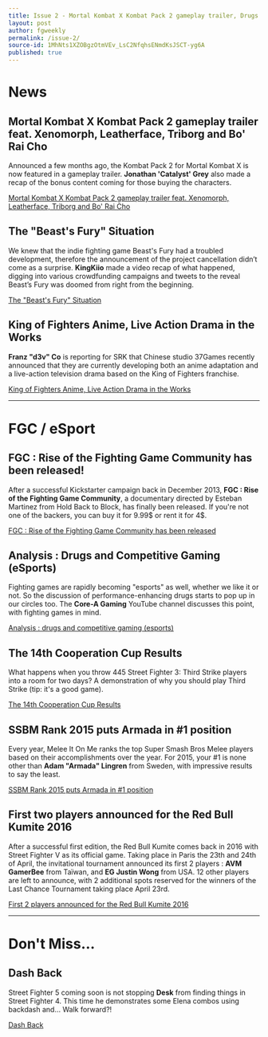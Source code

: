 ```yaml
---
title: Issue 2 - Mortal Kombat X Kombat Pack 2 gameplay trailer, Drugs and Competitive Gaming...
layout: post
author: fgweekly
permalink: /issue-2/
source-id: 1MhNts1XZOBgzOtmVEv_LsC2NfqhsENmdKsJSCT-yg6A
published: true
---
```

# News

## Mortal Kombat X Kombat Pack 2 gameplay trailer feat. Xenomorph, Leatherface, Triborg and Bo' Rai Cho

Announced a few months ago, the Kombat Pack 2 for Mortal Kombat X is now featured in a gameplay trailer. **Jonathan 'Catalyst' Grey** also made a recap of the bonus content coming for those buying the characters.

[Mortal Kombat X Kombat Pack 2 gameplay trailer feat. Xenomorph, Leatherface, Triborg and Bo' Rai Cho](http://www.eventhubs.com/news/2016/jan/12/mortal-kombat-x-kombat-pack-2-gameplay-trailer-feat-xenomorph-leatherface-triborg-and-bo-rai-cho/)

## The "Beast's Fury" Situation

We knew that the indie fighting game Beast's Fury had a troubled development, therefore the announcement of the project cancellation didn’t come as a surprise. **KingKiio** made a video recap of what happened, digging into various crowdfunding campaigns and tweets to the reveal Beast’s Fury was doomed from right from the beginning.

[The "Beast's Fury" Situation](https://www.youtube.com/watch?v=b4Sq6pkQBTc)

## King of Fighters Anime, Live Action Drama in the Works

**Franz "d3v" Co** is reporting for SRK that Chinese studio 37Games recently announced that they are currently developing both an anime adaptation and a live-action television drama based on the King of Fighters franchise.

[King of Fighters Anime, Live Action Drama in the Works](http://shoryuken.com/2016/01/11/king-of-fighters-anime-live-action-drama-in-the-works/)

* * *


# FGC / eSport

## FGC : Rise of the Fighting Game Community has been released!

After a successful Kickstarter campaign back in December 2013, **FGC : Rise of the Fighting Game Community**, a documentary directed by Esteban Martinez from Hold Back to Block, has finally been released. If you're not one of the backers, you can buy it for 9.99$ or rent it for 4$.

[FGC : Rise of the Fighting Game Community has been released](http://www.fgcfilm.com/)

## Analysis : Drugs and Competitive Gaming (eSports)

Fighting games are rapidly becoming "esports" as well, whether we like it or not. So the discussion of performance-enhancing drugs starts to pop up in our circles too. The **Core-A Gaming** YouTube channel discusses this point, with fighting games in mind.

[Analysis : drugs and competitive gaming (esports)](https://www.youtube.com/watch?v=D9YNAXZSgsA)

## The 14th Cooperation Cup Results

What happens when you throw 445 Street Fighter 3: Third Strike players into a room for two days? A demonstration of why you should play Third Strike (tip: it's a good game).

[The 14th Cooperation Cup Results](http://shoryuken.com/2016/01/09/pre-cooperation-cup-2016-streaming-live-from-odaiba-tokyo/)

## SSBM Rank 2015 puts Armada in #1 position

Every year, Melee It On Me ranks the top Super Smash Bros Melee players based on their accomplishments over the year. For 2015, your #1 is none other than **Adam "Armada" Lingren** from Sweden, with impressive results to say the least.

[SSBM Rank 2015 puts Armada in #1 position](http://www.meleeitonme.com/ssbmrank2015p21/)

## First two players announced for the Red Bull Kumite 2016

After a successful first edition, the Red Bull Kumite comes back in 2016 with Street Fighter V as its official game. Taking place in Paris the 23th and 24th of April, the invitational tournament announced its first 2 players : **AVM GamerBee** from Taïwan, and **EG Justin Wong** from USA. 12 other players are left to announce, with 2 additional spots reserved for the winners of the Last Chance Tournament taking place April 23rd. 

[First 2 players announced for the Red Bull Kumite 2016](https://www.facebook.com/events/1627871747476028/)

* * *


# Don't Miss...

## Dash Back

Street Fighter 5 coming soon is not stopping **Desk** from finding things in Street Fighter 4. This time he demonstrates some Elena combos using backdash and… Walk forward?!

[Dash Back](https://www.youtube.com/watch?v=LkXyzC25BsE)

